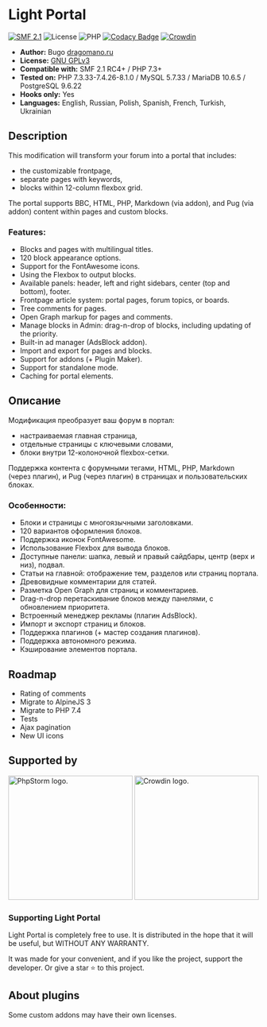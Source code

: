 # Light Portal
[![SMF 2.1](https://img.shields.io/badge/SMF-2.1-ed6033.svg?style=flat)](https://github.com/SimpleMachines/SMF2.1)
![License](https://img.shields.io/github/license/dragomano/light-portal)
![PHP](https://img.shields.io/badge/PHP-^7.3-blue.svg?style=flat)
[![Codacy Badge](https://app.codacy.com/project/badge/Grade/417e4cab3c63460dbb5e06ac126f8ebf)](https://www.codacy.com/gh/dragomano/Light-Portal/dashboard?utm_source=github.com&amp;utm_medium=referral&amp;utm_content=dragomano/Light-Portal&amp;utm_campaign=Badge_Grade)
[![Crowdin](https://badges.crowdin.net/light-portal/localized.svg)](https://crowdin.com/project/light-portal)

* **Author:** Bugo [dragomano.ru](https://dragomano.ru/mods/light-portal)
* **License:** [GNU GPLv3](https://github.com/dragomano/Light-Portal/blob/master/LICENSE)
* **Compatible with:** SMF 2.1 RC4+ / PHP 7.3+
* **Tested on:** PHP 7.3.33-7.4.26-8.1.0 / MySQL 5.7.33 / MariaDB 10.6.5 / PostgreSQL 9.6.22
* **Hooks only:** Yes
* **Languages:** English, Russian, Polish, Spanish, French, Turkish, Ukrainian

## Description
This modification will transform your forum into a portal that includes:
* the customizable frontpage,
* separate pages with keywords,
* blocks within 12-column flexbox grid.

The portal supports BBC, HTML, PHP, Markdown (via addon), and Pug (via addon) content within pages and custom blocks.

### Features:
* Blocks and pages with multilingual titles.
* 120 block appearance options.
* Support for the FontAwesome icons.
* Using the Flexbox to output blocks.
* Available panels: header, left and right sidebars, center (top and bottom), footer.
* Frontpage article system: portal pages, forum topics, or boards.
* Tree comments for pages.
* Open Graph markup for pages and comments.
* Manage blocks in Admin: drag-n-drop of blocks, including updating of the priority.
* Built-in ad manager (AdsBlock addon).
* Import and export for pages and blocks.
* Support for addons (+ Plugin Maker).
* Support for standalone mode.
* Caching for portal elements.

## Описание
Модификация преобразует ваш форум в портал:
* настраиваемая главная страница,
* отдельные страницы с ключевыми словами,
* блоки внутри 12-колоночной flexbox-сетки.

Поддержка контента с форумными тегами, HTML, PHP, Markdown (через плагин), и Pug (через плагин) в страницах и пользовательских блоках.

### Особенности:
* Блоки и страницы с многоязычными заголовками.
* 120 вариантов оформления блоков.
* Поддержка иконок FontAwesome.
* Использование Flexbox для вывода блоков.
* Доступные панели: шапка, левый и правый сайдбары, центр (верх и низ), подвал.
* Статьи на главной: отображение тем, разделов или страниц портала.
* Древовидные комментарии для статей.
* Разметка Open Graph для страниц и комментариев.
* Drag-n-drop перетаскивание блоков между панелями, с обновлением приоритета.
* Встроенный менеджер рекламы (плагин AdsBlock).
* Импорт и экспорт страниц и блоков.
* Поддержка плагинов (+ мастер создания плагинов).
* Поддержка автономного режима.
* Кэширование элементов портала.

## Roadmap
* Rating of comments
* Migrate to AlpineJS 3
* Migrate to PHP 7.4
* Tests
* Ajax pagination
* New UI icons

## Supported by

[<img src="https://resources.jetbrains.com/storage/products/company/brand/logos/PhpStorm.svg" alt="PhpStorm logo." width="250">](https://www.jetbrains.com/?from=LightPortal)
[<img src="https://support.crowdin.com/assets/badges/localization-at-white-rounded@1x.svg" alt="Crowdin logo." width="250">](https://crowdin.com/project/light-portal)

### Supporting Light Portal
Light Portal is completely free to use. It is distributed in the hope that it will be useful, but WITHOUT ANY WARRANTY.

It was made for your convenient, and if you like the project, support the developer. Or give a star ⭐️ to this project.

## About plugins
Some custom addons may have their own licenses.